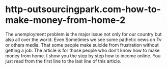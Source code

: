 # http-outsourcingpark.com-how-to-make-money-from-home-2
The unemployment problem is the major issue not only for our country but also all over the world. Even Sometimes we see some pathetic news on Tv or others media. That some people make suicide from frustration without getting a job. The article is for those people who don’t know how to make money from home. I show you the step by step how to income online. You just read from the first line to the last line of this article.
